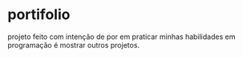 # portifolio
projeto feito com intenção de por em praticar minhas habilidades em programação é mostrar outros projetos.
